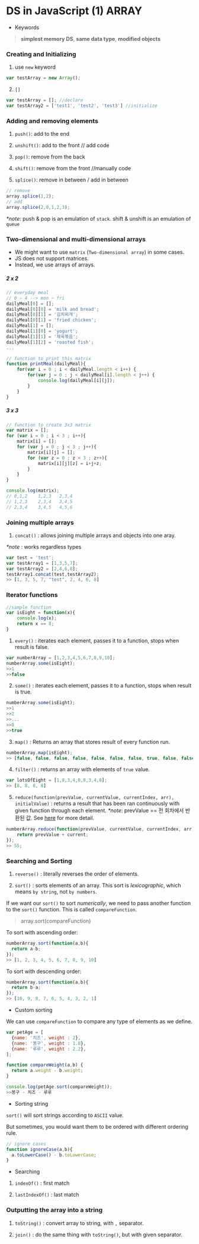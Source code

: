 # DS in JavaScript (1) ARRAY

* Keywords
> **simplest memory DS**, **same data type**, **modified objects**

### Creating and Initializing

1) use `new` keyword
```javascript
var testArray = new Array();
```

2) `[]`
```javascript
var testArray = []; //declare
var testArray2 = ['test1', 'test2', 'test3'] //initialize
```

### Adding and removing elements
1) `push()`: add to the end

2) `unshift()`: add to the front
// add code

3) `pop()`: remove from the back

4) `shift()`: remove from the front
//manually code

5) `splice()`: remove in between / add in between
```javascript
// remove
array.splice(1,2);
// add
array.splice(2,0,1,2,3);
```

*&ast;note:*
push & pop is an emulation of `stack`. shift & unshift is an emulation of `queue`


### Two-dimensional and multi-dimensional arrays
* We might want to use `matrix` (`Two-dimensional array`) in some cases.
* JS does not support matrices.
* Instead, we use arrays of arrays.

##### 2 x 2
```javascript
// everyday meal
// 0 ~ 4 --> mon ~ fri
dailyMeal[0] = [];
dailyMeal[0][0] = 'milk and bread';
dailyMeal[0][1] = '김치찌개';
dailyMeal[0][1] = 'fried chicken';
dailyMeal[1] = [];
dailyMeal[1][0] = 'yogurt';
dailyMeal[1][1] = '제육볶음';
dailyMeal[1][2] = 'roasted fish';
...

// function to print this matrix
function printMeal(dailyMeal){
    for(var i = 0 ; i < dailyMeal.length < i++) {
        for(var j = 0 ; j < dailyMeal[i].length < j++) {
            console.log(dailyMeal[i][j]);
        }
    }
}
```
##### 3 x 3
```javascript
// function to create 3x3 matrix
var matrix = [];
for (var i = 0 ; i < 3 ; i++){
    matrix[i] = [];
    for (var j = 0 ; j < 3 ; j++){
        matrix[i][j] = [];
        for (var z = 0 ; z < 3 ; z++){
            matrix[i][j][z] = i+j+z;
        }
    }
}

console.log(matrix);
// 0,1,2    1,2,3   2,3,4
// 1,2,3    2,3,4   3,4,5
// 2,3,4    3,4,5   4,5,6
```

### Joining multiple arrays
1) `concat()` : allows joining multiple arrays and objects into one aray.

*&ast;note* : works regardless types

```javascript
var test = 'test';
var testArray1 = [1,3,5,7];
var testArray2 = [2,4,6,8];
testArray1.concat(test,testArray2);
>> [1, 3, 5, 7, "test", 2, 4, 6, 8]
```

### Iterator functions
```javascript
//sample function
var isEight = function(x){
	console.log(x);
	return x == 8;
}
```
1) `every()` : iterates each element, passes it to a function, stops when result is false.
```javascript
var numberArray = [1,2,3,4,5,6,7,8,9,10];
numberArray.some(isEight);
>>1
>>false
```
2) `some()` : iterates each element, passes it to a function, stops when result is true.
```javascript
numberArray.some(isEight);
>>1
>>2
>>...
>>8
>>true
```
3) `map()` : Returns an array that stores result of every function run.
```javascript
numberArray.map(isEight);
>> [false, false, false, false, false, false, false, true, false, false];
```
4) `filter()` : returns an array with elements of `true` value.
```javascript
var lotsOfEight = [1,8,3,4,8,8,3,4,8];
>> [8, 8, 8, 8]
```

5) `reduce(function(prevValue, currentValue, currentIndex, arr), initialValue)` : returns a result that has been ran continuously with given function through each element.
*&ast;note*: prevValue == 전 회차에서 반환된 값.
See [here](https://www.w3schools.com/jsref/jsref_reduce.asp) for more detail.
```javascript
numberArray.reduce(function(prevValue, currentValue, currentIndex, arr), initialValue) {
	return prevValue + current;
});
>> 55;
```

### Searching and Sorting
1) `reverse()` : literally reverses the order of elements.

2) `sort()` : sorts elements of an array. This sort is *lexicographic*, which means `by string`, not `by numbers`.

If we want our `sort()` to sort *numerically*, we need to pass another function to the `sort()` function. This is called `compareFunction`.

> array.sort(compareFunction)

To sort with ascending order:
```javascript
numberArray.sort(function(a,b){
  return a-b;
});
>> [1, 2, 3, 4, 5, 6, 7, 8, 9, 10]
```
To sort with descending order:
```javascript
numberArray.sort(function(a,b){
  return b-a;
});
>> [10, 9, 8, 7, 6, 5, 4, 3, 2, 1]
```

* Custom sorting

We can use `compareFunction` to compare any type of elements as we define.
```javascript
var petAge = [
  {name: '치즈', weight : 2},
  {name: '봉구', weight : 1.8},
  {name: '루루', weight : 2.2},
];

function compareWeight(a,b) {
  return a.weight - b.weight;
}

console.log(petAge.sort(compareWeight));
>>봉구 - 치즈 - 루루
```

* Sorting string

`sort()` will sort strings according to `ASCII` value.

But sometimes, you would want them to be ordered with different ordering rule.

```javascript
// ignore cases
function ignoreCase(a,b){
  a.toLowerCase() - b.toLowerCase;
}
```

* Searching

1) `indexOf()` : first match

2) `lastIndexOf()` : last match


### Outputting the array into a string

1) `toString()` : convert array to string, with `,` separator.

2) `join()` : do the same thing with `toString()`, but with given separator.
